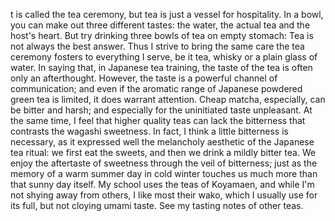 t is called the tea ceremony, but tea is just a vessel for hospitality. In a bowl, you can make out three different tastes: the water, the actual tea and the host's heart. But try drinking three bowls of tea on empty stomach: Tea is not always the best answer. Thus I strive to bring the same care the tea ceremony fosters to everything I serve, be it tea, whisky or a plain glass of water.
In saying that, in Japanese tea training, the taste of the tea is often only an afterthought. However, the taste is a powerful channel of communication; and even if the aromatic range of Japanese powdered green tea is limited, it does warrant attention.
Cheap matcha, especially, can be bitter and harsh; and especially for the uninitiated taste unpleasant. At the same time, I feel that higher quality teas can lack the bitterness that contrasts the wagashi sweetness. In fact, I think a little bitterness is necessary, as it expressed well the melancholy aesthetic of the Japanese tea ritual: we first eat the sweets, and then we drink a mildly bitter tea. We enjoy the aftertaste of sweetness through the veil of bitterness; just as the memory of a warm summer day in cold winter touches us much more than that sunny day itself.
My school uses the teas of Koyamaen, and while I'm not shying away from others, I like most their wako, which I usually use for its full, but not cloying umami taste. See my tasting notes of other teas.
